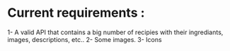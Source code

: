 # Current requirements : 

1- A valid API that contains a big number of recipies with their ingrediants, images, descriptions, etc.. 
2- Some images. 
3- Icons
